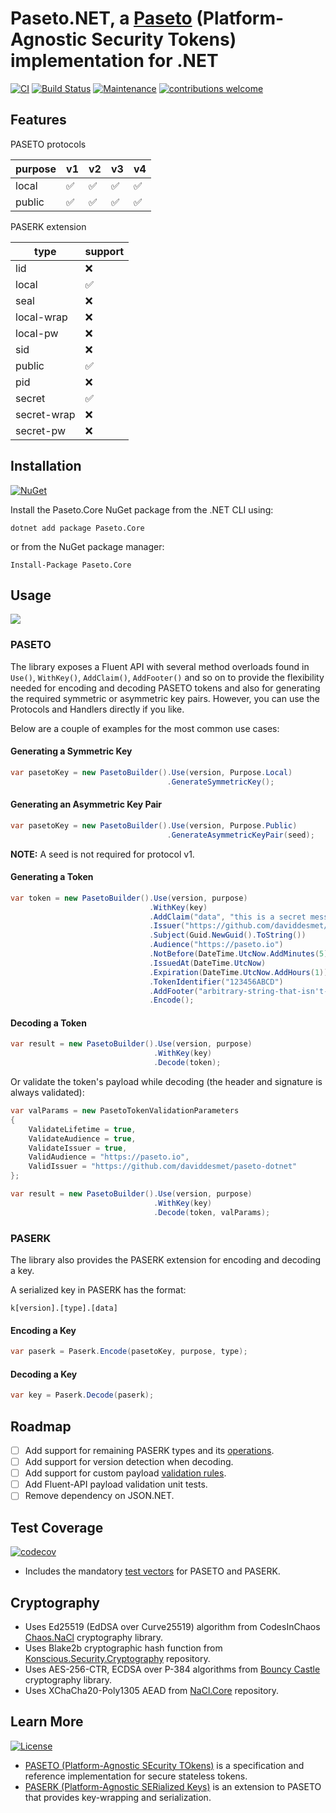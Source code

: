 # Paseto.NET, a [Paseto](https://github.com/paragonie/paseto) (Platform-Agnostic Security Tokens) implementation for .NET

[![CI](https://github.com/daviddesmet/paseto-dotnet/workflows/CI/badge.svg?branch=master)](https://github.com/daviddesmet/paseto-dotnet/actions)
[![Build Status](https://travis-ci.org/idaviddesmet/paseto-dotnet.svg?branch=master)](https://travis-ci.org/idaviddesmet/paseto-dotnet)
[![Maintenance](https://img.shields.io/maintenance/yes/2022.svg)](https://github.com/daviddesmet/paseto-dotnet)
[![contributions welcome](https://img.shields.io/badge/contributions-welcome-brightgreen.svg?style=flat)](https://github.com/daviddesmet/paseto-dotnet/issues)

## Features

PASETO protocols

| purpose | v1 | v2 | v3 | v4 |
| -- | -- | -- | -- | -- |
| local | ✅ | ✅ | ✅ | ✅ |
| public | ✅ | ✅ | ✅ | ✅ |

PASERK extension

| type | support |
| -- | -- |
| lid | ❌ |
| local | ✅ |
| seal | ❌ |
| local-wrap | ❌ |
| local-pw | ❌ |
| sid | ❌ |
| public | ✅ |
| pid | ❌ |
| secret | ✅ |
| secret-wrap | ❌ |
| secret-pw | ❌ |

## Installation

[![NuGet](https://buildstats.info/nuget/Paseto.Core)](https://www.nuget.org/packages/Paseto.Core/)

Install the Paseto.Core NuGet package from the .NET CLI using:
```
dotnet add package Paseto.Core
```

or from the NuGet package manager:
```
Install-Package Paseto.Core
```

## Usage

[![](https://img.shields.io/nuget/dt/Paseto.Core.svg)](https://www.nuget.org/packages/Paseto.Core/)

### PASETO

The library exposes a Fluent API with several method overloads found in `Use()`, `WithKey()`, `AddClaim()`, `AddFooter()` and so on to provide the flexibility needed for encoding and decoding PASETO tokens and also for generating the required symmetric or asymmetric key pairs. However, you can use the Protocols and Handlers directly if you like.

Below are a couple of examples for the most common use cases:

#### Generating a Symmetric Key

```csharp
var pasetoKey = new PasetoBuilder().Use(version, Purpose.Local)
                                   .GenerateSymmetricKey();
```

#### Generating an Asymmetric Key Pair

```csharp
var pasetoKey = new PasetoBuilder().Use(version, Purpose.Public)
                                   .GenerateAsymmetricKeyPair(seed);
```

**NOTE:** A seed is not required for protocol v1.

#### Generating a Token

```csharp
var token = new PasetoBuilder().Use(version, purpose)
                               .WithKey(key)
                               .AddClaim("data", "this is a secret message")
                               .Issuer("https://github.com/daviddesmet/paseto-dotnet")
                               .Subject(Guid.NewGuid().ToString())
                               .Audience("https://paseto.io")
                               .NotBefore(DateTime.UtcNow.AddMinutes(5))
                               .IssuedAt(DateTime.UtcNow)
                               .Expiration(DateTime.UtcNow.AddHours(1))
                               .TokenIdentifier("123456ABCD")
                               .AddFooter("arbitrary-string-that-isn't-json")
                               .Encode();
```

#### Decoding a Token

```csharp
var result = new PasetoBuilder().Use(version, purpose)
                                .WithKey(key)
                                .Decode(token);
```

Or validate the token's payload while decoding (the header and signature is always validated):

```csharp
var valParams = new PasetoTokenValidationParameters
{
    ValidateLifetime = true,
    ValidateAudience = true,
    ValidateIssuer = true,
    ValidAudience = "https://paseto.io",
    ValidIssuer = "https://github.com/daviddesmet/paseto-dotnet"
};

var result = new PasetoBuilder().Use(version, purpose)
                                .WithKey(key)
                                .Decode(token, valParams);
```

### PASERK

The library also provides the PASERK extension for encoding and decoding a key.

A serialized key in PASERK has the format:

```
k[version].[type].[data]
```

#### Encoding a Key

```csharp
var paserk = Paserk.Encode(pasetoKey, purpose, type);
```

#### Decoding a Key

```csharp
var key = Paserk.Decode(paserk);
```

## Roadmap

- [ ] Add support for remaining PASERK types and its [operations](https://github.com/paseto-standard/paserk/blob/master/operations).
- [ ] Add support for version detection when decoding.
- [ ] Add support for custom payload [validation rules](https://github.com/paseto-standard/paseto-spec/blob/master/docs/02-Implementation-Guide/02-Validators.md).
- [ ] Add Fluent-API payload validation unit tests.
- [ ] Remove dependency on JSON.NET.

## Test Coverage

[![codecov](https://codecov.io/gh/daviddesmet/paseto-dotnet/branch/master/graph/badge.svg?token=O9QHck0xb9)](https://codecov.io/gh/daviddesmet/paseto-dotnet)

- Includes the mandatory [test vectors](https://github.com/paseto-standard/test-vectors) for PASETO and PASERK.

## Cryptography

* Uses Ed25519 (EdDSA over Curve25519) algorithm from CodesInChaos [Chaos.NaCl](https://github.com/CodesInChaos/Chaos.NaCl) cryptography library.
* Uses Blake2b cryptographic hash function from [Konscious.Security.Cryptography](https://github.com/kmaragon/Konscious.Security.Cryptography) repository.
* Uses AES-256-CTR, ECDSA over P-384 algorithms from [Bouncy Castle](https://github.com/novotnyllc/bc-csharp) cryptography library.
* Uses XChaCha20-Poly1305 AEAD from [NaCl.Core](https://github.com/daviddesmet/NaCl.Core) repository.

## Learn More

[![License](https://img.shields.io/github/license/daviddesmet/paseto-dotnet.svg)](https://github.com/daviddesmet/paseto-dotnet/blob/master/LICENSE)

* [PASETO (Platform-Agnostic SEcurity TOkens)](https://github.com/paseto-standard/paseto-spec) is a specification and reference implementation for secure stateless tokens.
* [PASERK (Platform-Agnostic SERialized Keys)](https://github.com/paseto-standard/paserk) is an extension to PASETO that provides key-wrapping and serialization.
